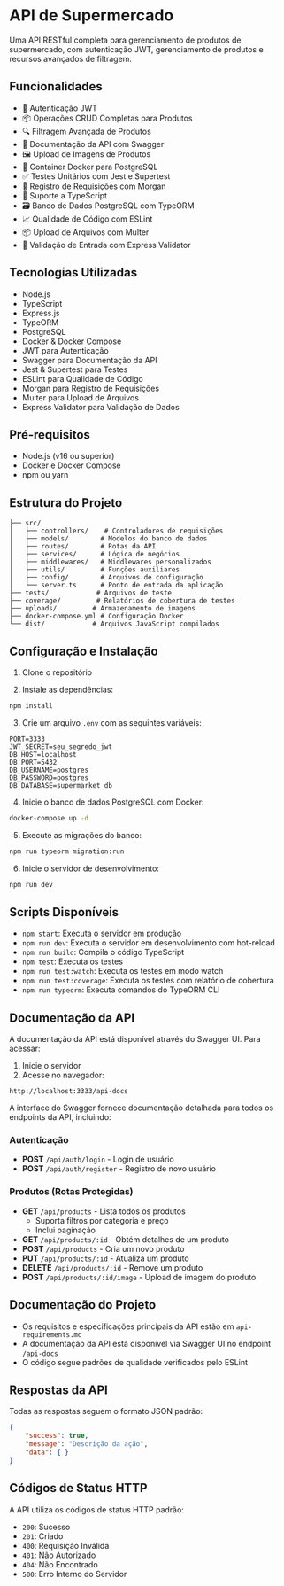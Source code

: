 # API de Supermercado

Uma API RESTful completa para gerenciamento de produtos de supermercado, com autenticação JWT, gerenciamento de produtos e recursos avançados de filtragem.

## Funcionalidades

- 🔐 Autenticação JWT
- 📦 Operações CRUD Completas para Produtos
- 🔍 Filtragem Avançada de Produtos
- 📄 Documentação da API com Swagger
- 🖼️ Upload de Imagens de Produtos
- 🐳 Container Docker para PostgreSQL
- ✅ Testes Unitários com Jest e Supertest
- 📝 Registro de Requisições com Morgan
- 🔄 Suporte a TypeScript
- 🗃️ Banco de Dados PostgreSQL com TypeORM
- 📈 Qualidade de Código com ESLint
- 📦 Upload de Arquivos com Multer
- 📝 Validação de Entrada com Express Validator

## Tecnologias Utilizadas

- Node.js
- TypeScript
- Express.js
- TypeORM
- PostgreSQL
- Docker & Docker Compose
- JWT para Autenticação
- Swagger para Documentação da API
- Jest & Supertest para Testes
- ESLint para Qualidade de Código
- Morgan para Registro de Requisições
- Multer para Upload de Arquivos
- Express Validator para Validação de Dados

## Pré-requisitos

- Node.js (v16 ou superior)
- Docker e Docker Compose
- npm ou yarn

## Estrutura do Projeto

```
├── src/
│   ├── controllers/    # Controladores de requisições
│   ├── models/        # Modelos do banco de dados
│   ├── routes/        # Rotas da API
│   ├── services/      # Lógica de negócios
│   ├── middlewares/   # Middlewares personalizados
│   ├── utils/         # Funções auxiliares
│   ├── config/        # Arquivos de configuração
│   └── server.ts      # Ponto de entrada da aplicação
├── tests/            # Arquivos de teste
├── coverage/         # Relatórios de cobertura de testes
├── uploads/         # Armazenamento de imagens
├── docker-compose.yml # Configuração Docker
└── dist/            # Arquivos JavaScript compilados
```

## Configuração e Instalação

1. Clone o repositório

2. Instale as dependências:
```bash
npm install
```

3. Crie um arquivo `.env` com as seguintes variáveis:
```env
PORT=3333
JWT_SECRET=seu_segredo_jwt
DB_HOST=localhost
DB_PORT=5432
DB_USERNAME=postgres
DB_PASSWORD=postgres
DB_DATABASE=supermarket_db
```

4. Inicie o banco de dados PostgreSQL com Docker:
```bash
docker-compose up -d
```

5. Execute as migrações do banco:
```bash
npm run typeorm migration:run
```

6. Inicie o servidor de desenvolvimento:
```bash
npm run dev
```

## Scripts Disponíveis

- `npm start`: Executa o servidor em produção
- `npm run dev`: Executa o servidor em desenvolvimento com hot-reload
- `npm run build`: Compila o código TypeScript
- `npm test`: Executa os testes
- `npm run test:watch`: Executa os testes em modo watch
- `npm run test:coverage`: Executa os testes com relatório de cobertura
- `npm run typeorm`: Executa comandos do TypeORM CLI

## Documentação da API

A documentação da API está disponível através do Swagger UI. Para acessar:

1. Inicie o servidor
2. Acesse no navegador:
```
http://localhost:3333/api-docs
```

A interface do Swagger fornece documentação detalhada para todos os endpoints da API, incluindo:

### Autenticação
- **POST** `/api/auth/login` - Login de usuário
- **POST** `/api/auth/register` - Registro de novo usuário

### Produtos (Rotas Protegidas)
- **GET** `/api/products` - Lista todos os produtos
  - Suporta filtros por categoria e preço
  - Inclui paginação
- **GET** `/api/products/:id` - Obtém detalhes de um produto
- **POST** `/api/products` - Cria um novo produto
- **PUT** `/api/products/:id` - Atualiza um produto
- **DELETE** `/api/products/:id` - Remove um produto
- **POST** `/api/products/:id/image` - Upload de imagem do produto

## Documentação do Projeto

- Os requisitos e especificações principais da API estão em `api-requirements.md`
- A documentação da API está disponível via Swagger UI no endpoint `/api-docs`
- O código segue padrões de qualidade verificados pelo ESLint

## Respostas da API

Todas as respostas seguem o formato JSON padrão:

```json
{
    "success": true,
    "message": "Descrição da ação",
    "data": { }
}
```

## Códigos de Status HTTP

A API utiliza os códigos de status HTTP padrão:
- `200`: Sucesso
- `201`: Criado
- `400`: Requisição Inválida
- `401`: Não Autorizado
- `404`: Não Encontrado
- `500`: Erro Interno do Servidor

